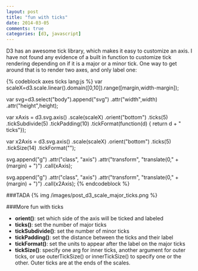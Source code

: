 ```yaml
---
layout: post
title: "fun with ticks"
date: 2014-03-05
comments: true
categories: [d3, javascript]
---
```


D3 has an awesome tick library, which makes it easy to customize an axis. I have not found any evidence of a built in function to customize tick rendering depending on if it is a major or a minor tick. One way to get around that is to render two axes, and only label one<!--more-->:

{% codeblock axes ticks lang:js %}
var scaleX=d3.scale.linear().domain([0,10]).range([margin,width-margin]);

var svg=d3.select("body").append("svg")
      .attr("width",width)
      .attr("height",height);

var xAxis = d3.svg.axis()
  .scale(scaleX)
  .orient("bottom")
  .ticks(5)
  .tickSubdivide(5)
  .tickPadding(10)
  .tickFormat(function(d) { return d + " ticks"});

var x2Axis = d3.svg.axis()
  .scale(scaleX)
  .orient("bottom")
  .ticks(5)
  .tickSize(14)
  .tickFormat("");

svg.append("g")
  .attr("class", "axis")
  .attr("transform", "translate(0," + (margin) + ")")
  .call(xAxis);

svg.append("g")
  .attr("class", "axis")
  .attr("transform", "translate(0," + (margin) + ")")
  .call(x2Axis);
{% endcodeblock %}

###TADA
{% img /images/post_d3_scale_major_ticks.png %}

###More fun with ticks
* **orient()**: set which side of the axis will be ticked and labeled
* **ticks()**: set the number of major ticks
* **tickSubdivide()**: set the number of minor ticks
* **tickPadding()**: set the distance between the ticks and their label
* **tickFormat()**: set the units to appear after the label on the major ticks
* **tickSize()**: specify one arg for inner ticks, another argument for outer ticks, or use outerTickSize() or innerTickSize() to specify one or the other. Outer ticks are at the ends of the scales.
